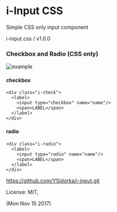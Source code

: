 # i-Input CSS

Simple CSS only input component 

i-input.css / v1.0.0

### Checkbox and Radio (CSS only)

![example]()

#### checkbox

````
<div class="i-check">
  <label>
    <input type="checkbox" name="name"/>
    <span>LABEL</span>
  </label>
</div>
````

#### radio
````
<div class="i-radio">
  <label>
    <input type="radio" name="name"/>
    <span>LABEL</span>
  </label>
</div>
````
https://github.com/YSidorka/i-input.git

License: MIT,

(Mon Nov 15 2017)
